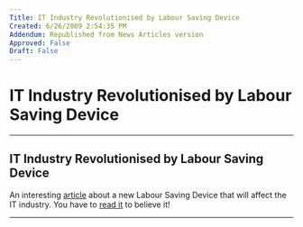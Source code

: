 ```yaml
---
Title: IT Industry Revolutionised by Labour Saving Device
Created: 6/26/2009 2:54:35 PM
Addendum: Republished from News Articles version
Approved: False
Draft: False
---
```

# IT Industry Revolutionised by Labour Saving Device

---

## IT Industry Revolutionised by Labour Saving Device

An interesting [article](http://secretgeek.net/self_click_next.asp) about a new Labour Saving Device that will affect the IT industry. You have to [read it](http://secretgeek.net/self_click_next.asp) to believe it!




---

